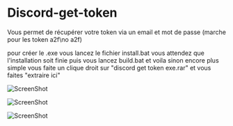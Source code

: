 # Discord-get-token
Vous permet de récupérer votre token via un email et mot de passe (marche pour les token a2f\no a2f)


pour créer le .exe vous lancez le fichier install.bat vous attendez que l'installation soit finie puis vous lancez build.bat et voila
sinon encore plus simple vous faite un clique droit sur "discord get token exe.rar" et vous faites "extraire ici"

![ScreenShot](https://media.discordapp.net/attachments/731197380732518460/777908055278092318/Capture.PNG?width=962&height=498)

![ScreenShot](https://cdn.discordapp.com/attachments/731197380732518460/777909097273884672/Capture.PNG)

![ScreenShot](https://cdn.discordapp.com/attachments/731197380732518460/777909803800068136/Capture.PNG)
